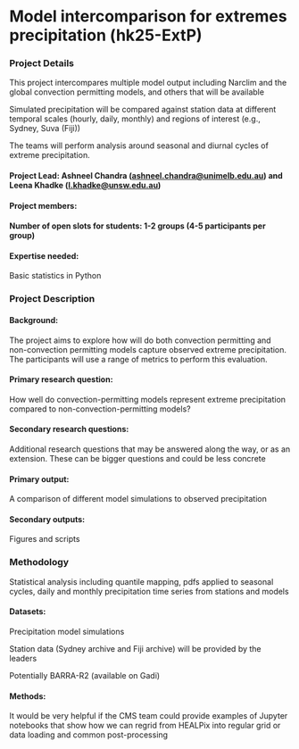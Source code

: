 # Model intercomparison for extremes precipitation (hk25-ExtP)

### Project Details

This project intercompares multiple model output including Narclim and the global convection permitting models, and others that will be available

Simulated precipitation will be compared against station data at different temporal scales (hourly, daily, monthly) and regions of interest (e.g., Sydney, Suva (Fiji))

The teams will perform analysis around seasonal and diurnal cycles of extreme precipitation.

#### Project Lead: Ashneel Chandra (ashneel.chandra@unimelb.edu.au) and Leena Khadke (l.khadke@unsw.edu.au)

#### Project members:

#### Number of open slots for students: 1-2 groups (4-5 participants per group)

 

#### Expertise needed:

Basic statistics in Python

### Project Description

#### Background:

The project aims to explore how will do both convection permitting and non-convection permitting models capture observed extreme precipitation. The participants will use a range of metrics to perform this evaluation.

#### Primary research question:

How well do convection-permitting models represent extreme precipitation compared to non-convection-permitting models?

#### Secondary research questions:

Additional research questions that may be answered along the way, or as an extension. These can be bigger questions and could be less concrete

#### Primary output:

A comparison of different model simulations to observed precipitation

#### Secondary outputs:

Figures and scripts

### Methodology

Statistical analysis including quantile mapping, pdfs applied to seasonal cycles, daily and monthly precipitation time series from stations and models

#### Datasets:

Precipitation model simulations

Station data (Sydney archive and Fiji archive) will be provided by the leaders

Potentially BARRA-R2 (available on Gadi)

 

#### Methods:

It would be very helpful if the CMS team could provide examples of Jupyter notebooks that show how we can regrid from HEALPix into regular grid or data loading and common post-processing


